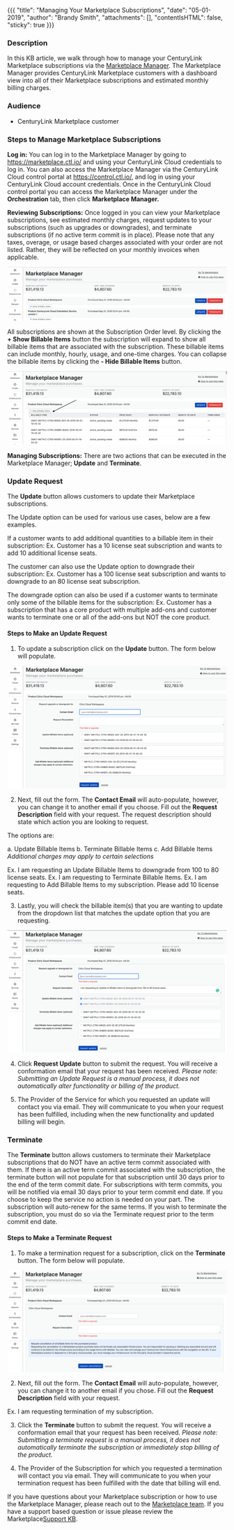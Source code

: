 {{{
"title": "Managing Your Marketplace Subscriptions",
"date": "05-01-2019",
"author": "Brandy Smith",
"attachments": [],
"contentIsHTML": false,
"sticky": true
}}}

### Description
In this KB article, we walk through how to manage your CenturyLink Marketplace subscriptions via the [Marketplace Manager](https://marketplace.ctl.io/). The Marketplace Manager provides CenturyLink Marketplace customers with a dashboard view into all of their Marketplace subscriptions and estimated monthly billing charges.

### Audience

* CenturyLink Marketplace customer

### Steps to Manage Marketplace Subscriptions

**Log in:** You can log in to the Marketplace Manager by going to https://marketplace.ctl.io/ and using your CenturyLink Cloud credentials to log in. You can also access the Marketplace Manager via the CenturyLink Cloud control portal at https://control.ctl.io/, and log in using your CenturyLink Cloud account credentials. Once in the CenturyLink Cloud control portal you can access the Marketplace Manager under the **Orchestration** tab, then click **Marketplace Manager.**

**Reviewing Subscriptions:** Once logged in you can view your Marketplace subscriptions, see estimated monthly charges, request updates to your subscriptions (such as upgrades or downgrades), and terminate subscriptions (if no active term commit is in place). Please note that any taxes, overage, or usage based charges associated with your order are not listed. Rather, they will be reflected on your monthly invoices when applicable.

  ![Marketplace Manager1](../../images/MM1.png)

All subscriptions are shown at the Subscription Order level. By clicking the **+ Show Billable Items** button the subscription will expand to show all billable items that are associated with the subscription. These billable items can include monthly, hourly, usage, and one-time charges. You can collapse the billable items by clicking the **- Hide Billable Items** button.

  ![Marketplace Manager2](../../images/MM2.png)

**Managing Subscriptions:** There are two actions that can be executed in the Marketplace Manager; **Update** and **Terminate**.

### Update Request

The **Update** button allows customers to update their Marketplace subscriptions.

The Update option can be used for various use cases, below are a few examples.  

If a customer wants to add additional quantities to a billable item in their subscription:
Ex. Customer has a 10 license seat subscription and wants to add 10 additional license seats.

The customer can also use the Update option to downgrade their subscription:
Ex. Customer has a 100 license seat subscription and wants to downgrade to an 80 license seat subscription.

The downgrade option can also be used if a customer wants to terminate only some of the billable items for the subscription:
Ex. Customer has a subscription that has a core product with multiple add-ons and customer wants to terminate one or all of the add-ons but NOT the core product.

#### Steps to Make an Update Request

1. To update a subscription click on the **Update** button. The form below will populate.

  ![Marketplace Manager3](../../images/MM3.png)

2. Next, fill out the form. The **Contact Email** will auto-populate, however, you can change it to another email if you choose.
Fill out the **Request Description** field with your request. The request description should state which action you are looking to request.

The options are:

a. Update Billable Items
b. Terminate Billable Items
c. Add Billable Items *Additional charges may apply to certain selections*

Ex. I am requesting an Update Billable Items to downgrade from 100 to 80 license seats.
Ex. I am requesting to Terminate Billable Items.
Ex. I am requesting to Add Billable Items to my subscription. Please add 10 license seats.

3. Lastly, you will check the billable item(s) that you are wanting to update from the dropdown list that matches the update option that you are requesting.

  ![Marketplace Manager4](../../images/MM4.png)

4. Click **Request Update** button to submit the request. You will receive a conformation email that your request has been received. *Please note: Submitting an Update Request is a manual process, it does not automatically alter functionality or billing of the product.*

5. The Provider of the Service for which you requested an update will contact you via email. They will communicate to you when your request has been fulfilled, including when the new functionality and updated billing will begin.

### Terminate

The **Terminate** button allows customers to terminate their Marketplace subscriptions that do NOT have an active term commit associated with them. If there is an active term commit associated with the subscription, the terminate button will not populate for that subscription until 30 days prior to the end of the term commit date. For subscriptions with term commits, you will be notified via email 30 days prior to your term commit end date. If you choose to keep the service no action is needed on your part. The subscription will auto-renew for the same terms. If you wish to terminate the subscription, you must do so via the Terminate request prior to the term commit end date.

#### Steps to Make a Terminate Request

1. To make a termination request for a subscription, click on the **Terminate** button. The form below will populate.

  ![Marketplace Manager5](../../images/MM5.png)

2. Next, fill out the form. The **Contact Email** will auto-populate, however, you can change it to another email if you chose.
Fill out the **Request Description** field with your request.

Ex. I am requesting termination of my subscription.

3. Click the **Terminate** button to submit the request. You will receive a conformation email that your request has been received. *Please note: Submitting a terminate request is a manual process, it does not automatically terminate the subscription or immediately stop billing of the product.*

5. The Provider of the Subscription for which you requested a termination will contact you via email. They will communicate to you when your termination request has been fulfilled with the date that billing will end.

If you have questions about your Marketplace subscription or how to use the Marketplace Manager, please reach out to the [Marketplace team](mailto:Marketplace@centurylink.com). If you have a support based question or issue please review the Marketplace[Support KB](./software-support.md).
